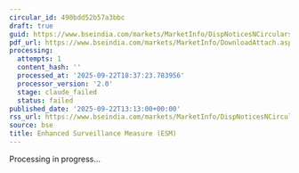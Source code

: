 ```yaml
---
circular_id: 490bdd52b57a3bbc
draft: true
guid: https://www.bseindia.com/markets/MarketInfo/DispNoticesNCirculars.aspx?Noticeid={432ADB26-D9AA-43F5-94D3-5216FD9E5FDC}&noticeno=20250922-26&dt=09/22/2025&icount=26&totcount=58&flag=0
pdf_url: https://www.bseindia.com/markets/MarketInfo/DownloadAttach.aspx?id=20250922-26&attachedId=5d794fbe-81fc-42c5-87e3-dba198f0dc90
processing:
  attempts: 1
  content_hash: ''
  processed_at: '2025-09-22T18:37:23.783956'
  processor_version: '2.0'
  stage: claude_failed
  status: failed
published_date: '2025-09-22T13:13:00+00:00'
rss_url: https://www.bseindia.com/markets/MarketInfo/DispNoticesNCirculars.aspx?Noticeid={432ADB26-D9AA-43F5-94D3-5216FD9E5FDC}&noticeno=20250922-26&dt=09/22/2025&icount=26&totcount=58&flag=0
source: bse
title: Enhanced Surveillance Measure (ESM)
---
```


Processing in progress...